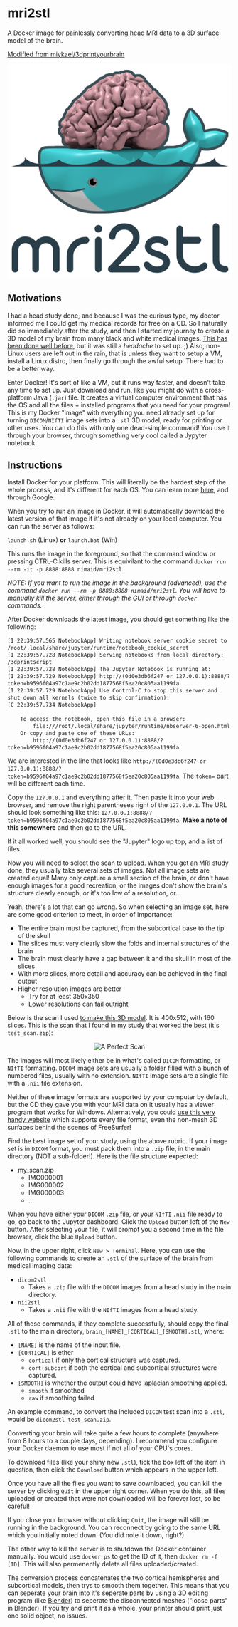 # mri2stl
A Docker image for painlessly converting head MRI data to a 3D surface model of the brain.

[Modified from miykael/3dprintyourbrain](https://github.com/miykael/3dprintyourbrain)

<a href="https://www.thingiverse.com/thing:3632075/"><p align="center"><img src="https://github.com/nimaid/mri2stl/raw/master/images/mri2stl.png" width=600px /></p></a>

## Motivations
I had a head study done, and because I was the curious type, my doctor informed me I could get my medical records for free on a CD. So I naturally did so immediately after the study, and then I started my journey to create a 3D model of my brain from many black and white medical images. [This has been done well before](https://github.com/miykael/3dprintyourbrain), but it was still a *headache* to set up. ;) Also, non-Linux users are left out in the rain, that is unless they want to setup a VM, install a Linux distro, then finally go through the awful setup. There had to be a better way.

Enter Docker! It's sort of like a VM, but it runs way faster, and doesn't take any time to set up. Just download and run, like you might do with a cross-platform Java (`.jar`) file. It creates a virtual computer environment that has the OS and all the files + installed programs that you need for your program! This is my Docker "image" with everything you need already set up for turning `DICOM`/`NIfTI` image sets into a `.stl` 3D model, ready for printing or other uses. You can do this with only one dead-simple command! You use it through your browser, through something very cool called a Jypyter notebook.

## Instructions
Install Docker for your platform. This will literally be the hardest step of the whole process, and it's different for each OS. You can learn more [here](https://hub.docker.com/), and through Google.

When you try to run an image in Docker, it will automatically download the latest version of that image if it's not already on your local computer. You can run the server as follows:

`launch.sh` (Linux) **or** `launch.bat` (Win)

This runs the image in the foreground, so that  the command window or pressing CTRL-C kills server. This is equivilant to the command `docker run --rm -it -p 8888:8888 nimaid/mri2stl`

*NOTE: If you want to run the image in the background (advanced), use the command `docker run --rm -p 8888:8888 nimaid/mri2stl`. You will have to manually kill the server, either through the GUI or through `docker` commands.*

After Docker downloads the latest image, you should get something like the following:
```
[I 22:39:57.565 NotebookApp] Writing notebook server cookie secret to /root/.local/share/jupyter/runtime/notebook_cookie_secret
[I 22:39:57.728 NotebookApp] Serving notebooks from local directory: /3dprintscript
[I 22:39:57.728 NotebookApp] The Jupyter Notebook is running at:
[I 22:39:57.729 NotebookApp] http://(0d0e3db6f247 or 127.0.0.1):8888/?token=b9596f04a97c1ae9c2b02dd1877568f5ea20c805aa1199fa
[I 22:39:57.729 NotebookApp] Use Control-C to stop this server and shut down all kernels (twice to skip confirmation).
[C 22:39:57.734 NotebookApp]

    To access the notebook, open this file in a browser:
        file:///root/.local/share/jupyter/runtime/nbserver-6-open.html
    Or copy and paste one of these URLs:
        http://(0d0e3db6f247 or 127.0.0.1):8888/?token=b9596f04a97c1ae9c2b02dd1877568f5ea20c805aa1199fa
```
We are interested in the line that looks like `http://(0d0e3db6f247 or 127.0.0.1):8888/?token=b9596f04a97c1ae9c2b02dd1877568f5ea20c805aa1199fa`. The `token=` part will be different each time.

Copy the `127.0.0.1` and everything after it. Then paste it into your web browser, and remove the right parentheses right of the `127.0.0.1`. The URL should look something like this: `127.0.0.1:8888/?token=b9596f04a97c1ae9c2b02dd1877568f5ea20c805aa1199fa`. **Make a note of this somewhere** and then go to the URL.

If it all worked well, you should see the "Jupyter" logo up top, and a list of files.

Now you will need to select the scan to upload. When you get an MRI study done, they usually take several sets of images. Not all image sets are created equal! Many only capture a small section of the brain, or don't have enough images for a good recreation, or the images don't show the brain's structure clearly enough, or it's too low of a resolution, or...

Yeah, there's a lot that can go wrong. So when selecting an image set, here are some good criterion to meet, in order of importance:
* The entire brain must be captured, from the subcortical base to the tip of the skull
* The slices must very clearly slow the folds and internal structures of the brain
* The brain must clearly have a gap between it and the skull in most of the slices
* With more slices, more detail and accuracy can be achieved in the final output
* Higher resolution images are better
  * Try for at least 350x350
  * Lower resolutions can fail outright

Below is the scan I used [to make this 3D model](https://www.thingiverse.com/thing:3610884). It is 400x512, with 160 slices. This is the scan that I found in my study that worked the best (it's `test_scan.zip`):

<p align="center"><img src="https://github.com/nimaid/mri2stl/raw/master/images/test_scan.gif" alt="A Perfect Scan" /></p>

The images will most likely either be in what's called `DICOM` formatting, or `NIfTI` formatting. `DICOM` image sets are usually a folder filled with a bunch of numbered files, usually with no extension. `NIfTI` image sets are a single file with a `.nii` file extension.

Neither of these image formats are supported by your computer by default, but the CD they gave you with your MRI data on it usually has a viewer program that works for Windows. Alternatively, you could [use this very handy website](http://bit.ly/PapayaViewer) which supports every file format, even the non-mesh 3D surfaces behind the scenes of FreeSurfer!

Find the best image set of your study, using the above rubric. If your image set is in `DICOM` format, you must pack them into a `.zip` file, in the main directory (NOT a sub-folder!). Here is the file structure expected:
* my_scan.zip
  * IMG000001
  * IMG000002
  * IMG000003
  * ...

When you have either your `DICOM` `.zip` file, or your `NIfTI` `.nii` file ready to go, go back to the Jupyter dashboard. Click the `Upload` button left of the `New` button. After selecting your file, it will prompt you a second time in the file browser, click the blue `Upload` button.

Now, in the upper right, click `New > Terminal`. Here, you can use the following commands to create an `.stl` of the surface of the brain from medical imaging data:
* `dicom2stl`
  * Takes a `.zip` file with the `DICOM` images from a head study in the main directory.
* `nii2stl`
  * Takes a `.nii` file with the `NIfTI` images from a head study.

All of these commands, if they complete successfully, should copy the final `.stl` to the main directory, `brain_[NAME]_[CORTICAL]_[SMOOTH].stl`, where:
* `[NAME]` is the name of the input file.
* `[CORTICAL]` is ether
  * `cortical` if only the cortical structure was captured.
  * `cort+subcort` if both the cortical and subcortical structures were captured.
* `[SMOOTH]` is whether the output could have laplacian smoothing applied.
  * `smooth` if smoothed
  * `raw` if smoothing failed

An example command, to convert the included `DICOM` test scan into a `.stl`, would be `dicom2stl test_scan.zip`.

Converting your brain will take quite a few hours to complete (anywhere from 8 hours to a couple days, depending). I recommend you configure your Docker daemon to use most if not all of your CPU's cores.

To download files (like your shiny new `.stl`), tick the box left of the item in question, then click the `Download` button which appears in the upper left.

Once you have all the files you want to save downloaded, you can kill the server by clicking `Quit` in the upper right corner. When you do this, all files uploaded or created that were not downloaded will be forever lost, so be careful!

If you close your browser without clicking `Quit`, the image will still be running in the background. You can reconnect by going to the same URL which you initially noted down. (You did note it down, right?)

The other way to kill the server is to shutdown the Docker container manually. You would use `docker ps` to get the ID of it, then `docker rm -f [ID]`. This will also permenently delete all files uploaded/created.

The conversion process concatenates the two cortical hemispheres and subcortical models, then trys to smooth them together. This means that you can seperate your brain into it's seperate parts by using a 3D editing program (like [Blender](https://www.blender.org/)) to seperate the disconnected meshes ("loose parts" in Blender). If you try and print it as a whole, your printer should print just one solid object, no issues.
